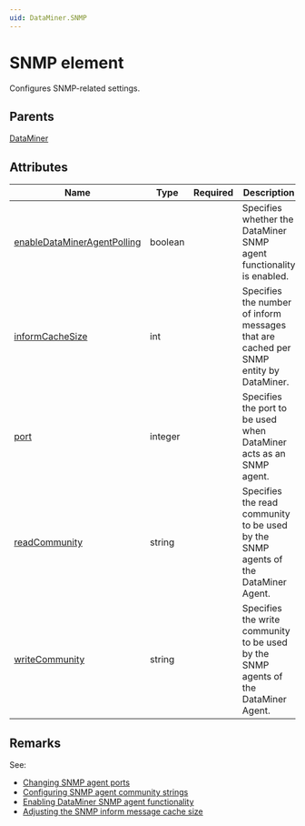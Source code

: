 ```yaml
---
uid: DataMiner.SNMP
---
```


# SNMP element

Configures SNMP-related settings.

## Parents

[DataMiner](xref:DataMiner)

## Attributes

| Name | Type | Required | Description |
| --- | --- | --- | --- |
| [enableDataMinerAgentPolling](xref:DataMiner.SNMP-enableDataMinerAgentPolling) | boolean |  | Specifies whether the DataMiner SNMP agent functionality is enabled. |
| [informCacheSize](xref:DataMiner.SNMP-informCacheSize) | int |  | Specifies the number of inform messages that are cached per SNMP entity by DataMiner. |
| [port](xref:DataMiner.SNMP-port) | integer |  | Specifies the port to be used when DataMiner acts as an SNMP agent. |
| [readCommunity](xref:DataMiner.SNMP-readCommunity) | string |  | Specifies the read community to be used by the SNMP agents of the DataMiner Agent. |
| [writeCommunity](xref:DataMiner.SNMP-writeCommunity) | string |  | Specifies the write community to be used by the SNMP agents of the DataMiner Agent. |

## Remarks

See:

- [Changing SNMP agent ports](xref:Changing_SNMP_agent_ports)
- [Configuring SNMP agent community strings](xref:Configuring_SNMP_agent_community_strings)
- [Enabling DataMiner SNMP agent functionality](xref:Enabling_DataMiner_SNMP_agent_functionality)
- [Adjusting the SNMP inform message cache size](xref:Adjusting_the_SNMP_inform_message_cache_size)
